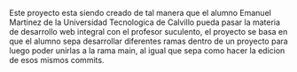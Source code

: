 Este proyecto esta siendo creado de tal manera que el alumno Emanuel Martinez de la Universidad Tecnologica de Calvillo pueda pasar la materia
de desarrollo web integral con el profesor suculento, el proyecto se basa en que el alumno sepa desarrollar diferentes ramas dentro de un 
proyecto para luego poder unirlas a la rama main, al igual que sepa como hacer la edicion de esos mismos commits.
